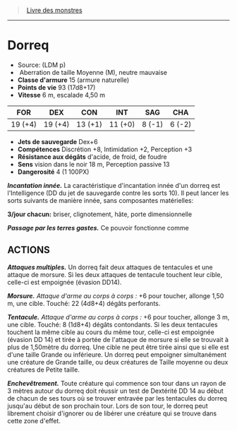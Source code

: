 ﻿> [Livre des monstres](tome_of_beasts.md)

---

# Dorreq

- Source: (LDM p)
-  Aberration de taille Moyenne (M), neutre mauvaise
- **Classe d'armure** 15 (armure naturelle)
- **Points de vie** 93 (17d8+17)
- **Vitesse** 6 m, escalade 4,50 m

|FOR|DEX|CON|INT|SAG|CHA|
|---|---|---|---|---|---|
|19 (+4)|19 (+4)|13 (+1)|11 (+0)|8 (-1)|6 (-2)|

- **Jets de sauvegarde** Dex+6
- **Compétences** Discrétion +8, Intimidation +2, Perception +3
- **Résistance aux dégâts** d'acide, de froid, de foudre
- **Sens** vision dans le noir 18 m, Perception passive 13
- **Dangerosité** 4 (1 100PX)

**_Incantation innée._** La caractéristique d'incantation innée d'un dorreq est l'Intelligence (DD du jet de sauvegarde contre les sorts 10). Il peut lancer les sorts suivants de manière innée, sans composantes matérielles:

**3/jour chacun:** briser, clignotement, hâte, porte dimensionnelle

**_Passage par les terres gastes._** Ce pouvoir fonctionne comme

## ACTIONS

**_Attaques multiples._** Un dorreq fait deux attaques de tentacules et une attaque de morsure. Si les deux attaques de tentacule touchent leur cible, celle-ci est empoignée (évasion DD14).

**_Morsure._** _Attaque d'arme au corps à corps :_ +6 pour toucher, allonge 1,50 m, une cible. Touché: 22 (4d8+4) dégâts perforants.

**_Tentacule._** _Attaque d'arme au corps à corps :_ +6 pour toucher, allonge 3 m, une cible. Touché: 8 (1d8+4) dégâts contondants. Si les deux tentacules touchent la même cible au cours du même tour, celle-ci est empoignée (évasion DD 14) et tirée à portée de l'attaque de morsure si elle se trouvait à plus de 1,50mètre du dorreq. Une cible ne peut être tirée ainsi que si elle est d'une taille Grande ou inférieure. Un dorreq peut empoigner simultanément une créature de Grande taille, ou deux créatures de Taille moyenne ou deux créatures de Petite taille.

**_Enchevêtrement._** Toute créature qui commence son tour dans un rayon de 3 mètres autour du dorreq doit réussir un test de Dextérité DD 14 au début de chacun de ses tours où se trouver entravée par les tentacules du dorreq jusqu'au début de son prochain tour. Lors de son tour, le dorreq peut librement choisir d'ignorer ou de libérer une créature qui se trouve dans cette zone d'effet.

